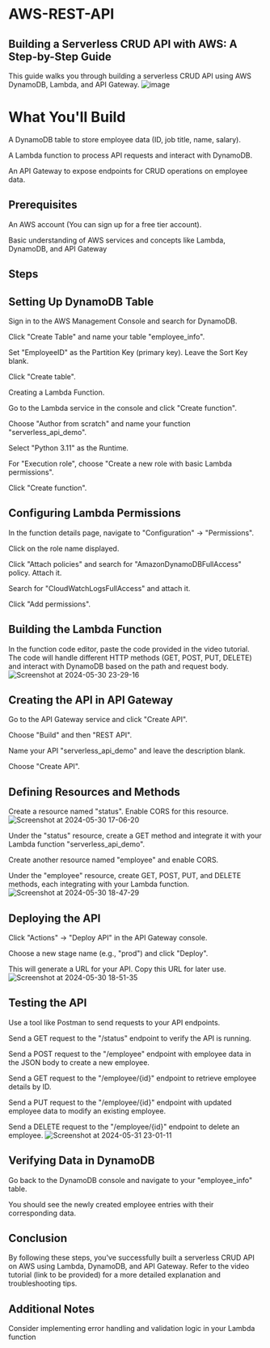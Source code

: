 # AWS-REST-API
## Building a Serverless CRUD API with AWS: A Step-by-Step Guide

This guide walks you through building a serverless CRUD API using AWS DynamoDB, Lambda, and API Gateway.
![image](https://github.com/njange/AWS-REST-API/assets/128843179/4ad94735-a504-4f72-a20a-3a787ee65ca6)


# What You'll Build

A DynamoDB table to store employee data (ID, job title, name, salary).

A Lambda function to process API requests and interact with DynamoDB.

An API Gateway to expose endpoints for CRUD operations on employee data.

## Prerequisites

An AWS account (You can sign up for a free tier account).

Basic understanding of AWS services and concepts like Lambda, DynamoDB, and API Gateway

## Steps

## Setting Up DynamoDB Table

Sign in to the AWS Management Console and search for DynamoDB.

Click "Create Table" and name your table "employee_info".

Set "EmployeeID" as the Partition Key (primary key). Leave the Sort Key blank.

Click "Create table".

Creating a Lambda Function.

Go to the Lambda service in the console and click "Create function".

Choose "Author from scratch" and name your function "serverless_api_demo".

Select "Python 3.11" as the Runtime.

For "Execution role", choose "Create a new role with basic Lambda permissions".

Click "Create function".

## Configuring Lambda Permissions

In the function details page, navigate to "Configuration" -> "Permissions".

Click on the role name displayed.

Click "Attach policies" and search for "AmazonDynamoDBFullAccess" policy. Attach it.

Search for "CloudWatchLogsFullAccess" and attach it.

Click "Add permissions".

## Building the Lambda Function

In the function code editor, paste the code provided in the video tutorial. The code will handle different HTTP methods (GET, POST, PUT, DELETE) and interact with DynamoDB based on the path and request body.
![Screenshot at 2024-05-30 23-29-16](https://github.com/njange/AWS-REST-API/assets/128843179/e3ed1a5c-4488-4895-948e-39a7bb0d1202)

## Creating the API in API Gateway

Go to the API Gateway service and click "Create API".

Choose "Build" and then "REST API".

Name your API "serverless_api_demo" and leave the description blank.

Choose "Create API".

## Defining Resources and Methods

Create a resource named "status". Enable CORS for this resource.
![Screenshot at 2024-05-30 17-06-20](https://github.com/njange/AWS-REST-API/assets/128843179/2c8116df-1db8-446b-91f5-d3de3b3371c2)

Under the "status" resource, create a GET method and integrate it with your Lambda function "serverless_api_demo".

Create another resource named "employee" and enable CORS.

Under the "employee" resource, create GET, POST, PUT, and DELETE methods, each integrating with your Lambda function.
![Screenshot at 2024-05-30 18-47-29](https://github.com/njange/AWS-REST-API/assets/128843179/3480f85d-f6fb-40b1-8052-38938a9ed02a)

## Deploying the API

Click "Actions" -> "Deploy API" in the API Gateway console.

Choose a new stage name (e.g., "prod") and click "Deploy".

This will generate a URL for your API. Copy this URL for later use.
![Screenshot at 2024-05-30 18-51-35](https://github.com/njange/AWS-REST-API/assets/128843179/5563c800-62b1-498e-bfec-307683f35a9e)

## Testing the API

Use a tool like Postman to send requests to your API endpoints.

Send a GET request to the "/status" endpoint to verify the API is running.

Send a POST request to the "/employee" endpoint with employee data in the JSON body to create a new employee.

Send a GET request to the "/employee/{id}" endpoint to retrieve employee details by ID.

Send a PUT request to the "/employee/{id}" endpoint with updated employee data to modify an existing employee.

Send a DELETE request to the "/employee/{id}" endpoint to delete an employee.
![Screenshot at 2024-05-31 23-01-11](https://github.com/njange/AWS-REST-API/assets/128843179/ea6d2fb8-07d9-4cbb-9bb3-73909ae341e0)

## Verifying Data in DynamoDB

Go back to the DynamoDB console and navigate to your "employee_info" table.

You should see the newly created employee entries with their corresponding data.

## Conclusion

By following these steps, you've successfully built a serverless CRUD API on AWS using Lambda, DynamoDB, and API Gateway. Refer to the video tutorial (link to be provided) for a more detailed explanation and troubleshooting tips.

## Additional Notes


Consider implementing error handling and validation logic in your Lambda function
